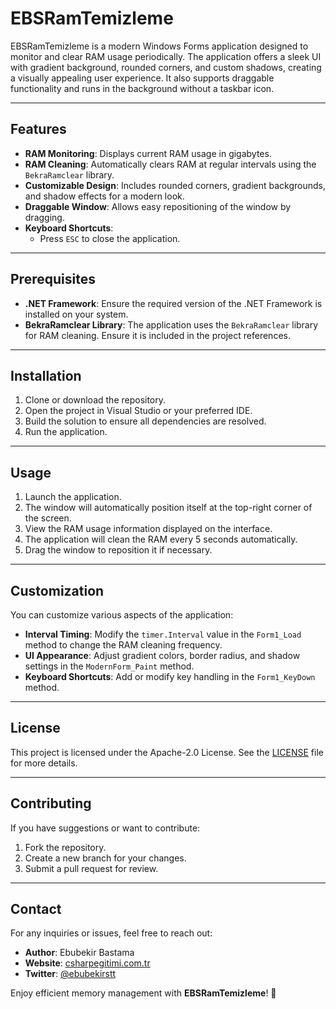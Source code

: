
# EBSRamTemizleme

EBSRamTemizleme is a modern Windows Forms application designed to monitor and clear RAM usage periodically. The application offers a sleek UI with gradient background, rounded corners, and custom shadows, creating a visually appealing user experience. It also supports draggable functionality and runs in the background without a taskbar icon.

---

## Features

- **RAM Monitoring**: Displays current RAM usage in gigabytes.
- **RAM Cleaning**: Automatically clears RAM at regular intervals using the `BekraRamclear` library.
- **Customizable Design**: Includes rounded corners, gradient backgrounds, and shadow effects for a modern look.
- **Draggable Window**: Allows easy repositioning of the window by dragging.
- **Keyboard Shortcuts**: 
  - Press `ESC` to close the application.

---

## Prerequisites

- **.NET Framework**: Ensure the required version of the .NET Framework is installed on your system.
- **BekraRamclear Library**: The application uses the `BekraRamclear` library for RAM cleaning. Ensure it is included in the project references.

---

## Installation

1. Clone or download the repository.
2. Open the project in Visual Studio or your preferred IDE.
3. Build the solution to ensure all dependencies are resolved.
4. Run the application.

---

## Usage

1. Launch the application.
2. The window will automatically position itself at the top-right corner of the screen.
3. View the RAM usage information displayed on the interface.
4. The application will clean the RAM every 5 seconds automatically.
5. Drag the window to reposition it if necessary.

---

## Customization

You can customize various aspects of the application:
- **Interval Timing**: Modify the `timer.Interval` value in the `Form1_Load` method to change the RAM cleaning frequency.
- **UI Appearance**: Adjust gradient colors, border radius, and shadow settings in the `ModernForm_Paint` method.
- **Keyboard Shortcuts**: Add or modify key handling in the `Form1_KeyDown` method.

---

## License

This project is licensed under the Apache-2.0 License. See the [LICENSE](LICENSE) file for more details.

---

## Contributing

If you have suggestions or want to contribute:
1. Fork the repository.
2. Create a new branch for your changes.
3. Submit a pull request for review.

---

## Contact

For any inquiries or issues, feel free to reach out:

- **Author**: Ebubekir Bastama  
- **Website**: [csharpegitimi.com.tr](https://csharpegitimi.com.tr)  
- **Twitter**: [@ebubekirstt](https://twitter.com/ebubekirstt)  

Enjoy efficient memory management with **EBSRamTemizleme**! 🎉
